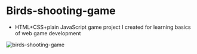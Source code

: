 # Birds-shooting-game
- HTML+CSS+plain JavaScript game project I created for learning basics of web game development

  
![birds-shooting-game](https://github.com/user-attachments/assets/dd3033d7-f91e-497c-9ae4-8e2f786eb622)

